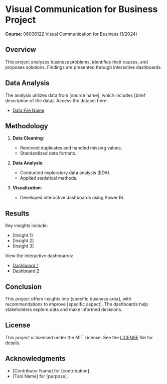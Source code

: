 # Visual Communication for Business Project

**Course**: 06036122 Visual Communication for Business (1/2024)

## Overview

This project analyzes business problems, identifies their causes, and proposes solutions. Findings are presented through interactive dashboards.

## Data Analysis

The analysis utilizes data from [source name], which includes [brief description of the data]. Access the dataset here:

- [Data File Name](path/to/data/file)

## Methodology

1. **Data Cleaning**:
   - Removed duplicates and handled missing values.
   - Standardized data formats.

2. **Data Analysis**:
   - Conducted exploratory data analysis (EDA).
   - Applied statistical methods.

3. **Visualization**:
   - Developed interactive dashboards using Power BI.

## Results

Key insights include:

- [Insight 1]
- [Insight 2]
- [Insight 3]

View the interactive dashboards:

- [Dashboard 1](path/to/dashboard1)
- [Dashboard 2](path/to/dashboard2)

## Conclusion

This project offers insights into [specific business area], with recommendations to improve [specific aspect]. The dashboards help stakeholders explore data and make informed decisions.

## License

This project is licensed under the MIT License. See the [LICENSE](LICENSE) file for details.

## Acknowledgments

- [Contributor Name] for [contribution].
- [Tool Name] for [purpose].
